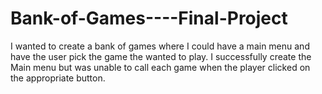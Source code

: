 # Bank-of-Games----Final-Project

I wanted to create a bank of games where I could have a main menu and have the user pick the game the wanted to play. I successfully create the Main menu but was unable to call each game when the player clicked on the appropriate button.
